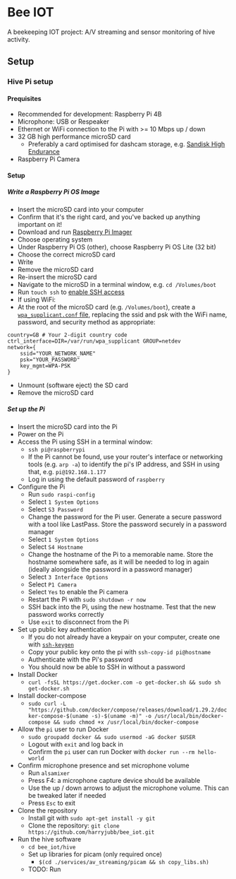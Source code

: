 # Bee IOT

A beekeeping IOT project: A/V streaming and sensor monitoring of hive activity.

## Setup

### Hive Pi setup

#### Prequisites

- Recommended for development: Raspberry Pi 4B
- Microphone: USB or Respeaker
- Ethernet or WiFi connection to the Pi with >= 10 Mbps up / down
- 32 GB high performance microSD card
  - Preferably a card optimised for dashcam storage, e.g. [Sandisk High Endurance](https://www.amazon.co.uk/gp/product/B07P14QHB7/ref=ppx_yo_dt_b_search_asin_title?ie=UTF8&psc=1)
- Raspberry Pi Camera

#### Setup

##### Write a Raspberry Pi OS Image

- Insert the microSD card into your computer
- Confirm that it's the right card, and you've backed up anything important on it!
- Download and run [Raspberry Pi Imager](https://www.raspberrypi.org/software/)
- Choose operating system
- Under Raspberry Pi OS (other), choose Raspberry Pi OS Lite (32 bit)
- Choose the correct microSD card
- Write
- Remove the microSD card
- Re-insert the microSD card
- Navigate to the microSD in a terminal window, e.g. `cd /Volumes/boot`
- Run `touch ssh` to [enable SSH access](https://howchoo.com/g/ote0ywmzywj/how-to-enable-ssh-on-raspbian-without-a-screen)
- If using WiFi:
- At the root of the microSD card (e.g. `/Volumes/boot`), create a [`wpa_supplicant.conf` file](https://howchoo.com/g/ndy1zte2yjn/how-to-set-up-wifi-on-your-raspberry-pi-without-ethernet), replacing the ssid and psk with the WiFi name, password, and security method as appropriate:

```
country=GB # Your 2-digit country code
ctrl_interface=DIR=/var/run/wpa_supplicant GROUP=netdev
network={
    ssid="YOUR_NETWORK_NAME"
    psk="YOUR_PASSWORD"
    key_mgmt=WPA-PSK
}
```

- Unmount (software eject) the SD card
- Remove the microSD card

##### Set up the Pi

- Insert the microSD card into the Pi
- Power on the Pi
- Access the Pi using SSH in a terminal window:
    - `ssh pi@raspberrypi`
    - If the Pi cannot be found, use your router's interface or networking tools (e.g. `arp -a`) to identify the pi's IP address, and SSH in using that, e.g. `pi@192.168.1.177`
    - Log in using the default password of `raspberry`
- Configure the Pi
    - Run `sudo raspi-config`
    - Select `1 System Options`
    - Select `S3 Password`
    - Change the password for the Pi user. Generate a secure password with a tool like LastPass. Store the password securely in a password manager
    - Select `1 System Options`
    - Select `S4 Hostname`
    - Change the hostname of the Pi to a memorable name. Store the hostname somewhere safe, as it will be needed to log in again (ideally alongside the password in a password manager)
    - Select `3 Interface Options`
    - Select `P1 Camera`
    - Select `Yes` to enable the Pi camera
    - Restart the Pi with `sudo shutdown -r now`
    - SSH back into the Pi, using the new hostname. Test that the new password works correctly
    - Use `exit` to disconnect from the Pi
- Set up public key authentication
    - If you do not already have a keypair on your computer, create one with [`ssh-keygen`](https://www.ssh.com/academy/ssh/keygen)
    - Copy your public key onto the pi with `ssh-copy-id pi@hostname`
    - Authenticate with the Pi's password
    - You should now be able to SSH in without a password
- Install Docker
    - `curl -fsSL https://get.docker.com -o get-docker.sh && sudo sh get-docker.sh`
- Install docker-compose
    - `sudo curl -L "https://github.com/docker/compose/releases/download/1.29.2/docker-compose-$(uname -s)-$(uname -m)" -o /usr/local/bin/docker-compose && sudo chmod +x /usr/local/bin/docker-compose`
- Allow the `pi` user to run Docker
    - `sudo groupadd docker && sudo usermod -aG docker $USER`
    - Logout with `exit` and log back in
    - Confirm the `pi` user can run Docker with `docker run --rm hello-world`
- Confirm microphone presence and set microphone volume
    - Run `alsamixer`
    - Press F4: a microphone capture device should be available
    - Use the up / down arrows to adjust the microphone volume. This can be tweaked later if needed
    - Press `Esc` to exit
- Clone the repository
    - Install git with `sudo apt-get install -y git`
    - Clone the repository: `git clone https://github.com/harryjubb/bee_iot.git`
- Run the hive software
    - `cd bee_iot/hive`
    - Set up libraries for picam (only required once)
        - `$(cd ./services/av_streaming/picam && sh copy_libs.sh)`
    - TODO: Run
